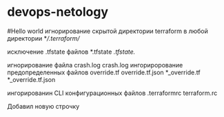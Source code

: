 # devops-netology
#Hello world
игнорирование скрытой директории terraform в любой директории
**/.terraform/*

исключение .tfstate файлов
*.tfstate
*.tfstate.*

игнорирование файла crash.log
crash.log
ингорирорование предопределенных файлов
override.tf
override.tf.json
*_override.tf
*_override.tf.json

ингорированин CLI конфигурационных файлов
.terraformrc
terraform.rc


Добавил новую строчку